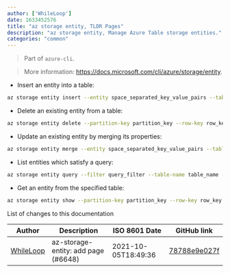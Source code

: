 ```yaml
---
author: ['WhileLoop']
date: 1633452576
title: "az storage entity, TLDR Pages"
description: "az storage entity, Manage Azure Table storage entities."
categories: "common"
---
```

> Part of `azure-cli`.

> More information: <https://docs.microsoft.com/cli/azure/storage/entity>.

- Insert an entity into a table:

```bash
az storage entity insert --entity space_separated_key_value_pairs --table-name table_name --account-name storage_account_name --account-key storage_account_key
```

- Delete an existing entity from a table:

```bash
az storage entity delete --partition-key partition_key --row-key row_key --table-name table_name --account-name storage_account_name --account-key storage_account_key
```

- Update an existing entity by merging its properties:

```bash
az storage entity merge --entity space_separated_key_value_pairs --table-name table_name --account-name storage_account_name --account-key storage_account_key
```

- List entities which satisfy a query:

```bash
az storage entity query --filter query_filter --table-name table_name --account-name storage_account_name --account-key storage_account_key
```

- Get an entity from the specified table:

```bash
az storage entity show --partition-key partition_key --row-key row_key --table-name table_name --account-name storage_account_name --account-key storage_account_key
```
List of changes to this documentation


Author | Description | ISO 8601 Date | GitHub link
------|-----|-----|-----
[WhileLoop](mailto:1332785+WhileLoop@users.noreply.github.com) | az-storage-entity: add page (#6648) | 2021-10-05T18:49:36 | [78788e9e027f](https://github.com/tldr-pages/tldr/commit/78788e9e027f6fc3447bd3e06c6ab836b70df5ff)

